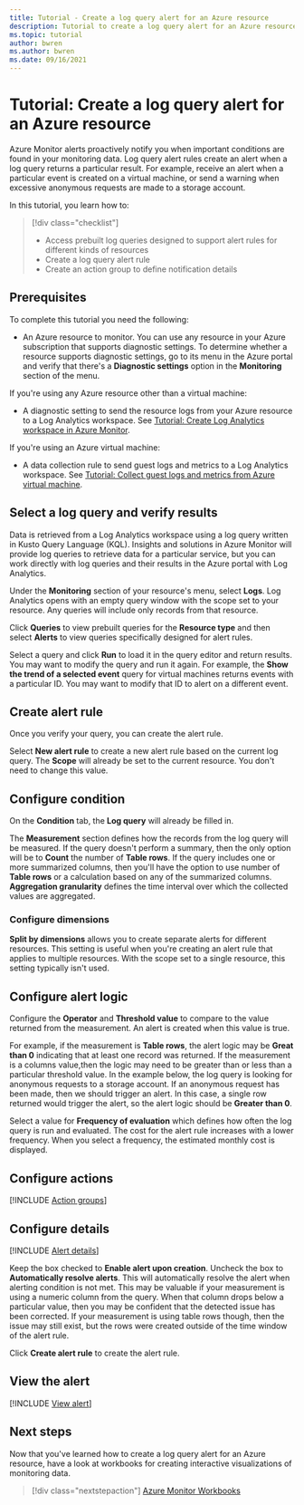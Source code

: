```yaml
---
title: Tutorial - Create a log query alert for an Azure resource
description: Tutorial to create a log query alert for an Azure resource.
ms.topic: tutorial
author: bwren
ms.author: bwren
ms.date: 09/16/2021
---
```


# Tutorial: Create a log query alert for an Azure resource
Azure Monitor alerts proactively notify you when important conditions are found in your monitoring data. Log query alert rules create an alert when a log query returns a particular result. For example, receive an alert when a particular event is created on a virtual machine, or send a warning when excessive anonymous requests are made to a storage account.

In this tutorial, you learn how to:

> [!div class="checklist"]
> * Access prebuilt log queries designed to support alert rules for different kinds of resources
> * Create a log query alert rule
> * Create an action group to define notification details


## Prerequisites

To complete this tutorial you need the following: 

- An Azure resource to monitor. You can use any resource in your Azure subscription that supports diagnostic settings. To determine whether a resource supports diagnostic settings, go to its menu in the Azure portal and verify that there's a **Diagnostic settings** option in the **Monitoring** section of the menu.


If you're using any Azure resource other than a virtual machine:

- A diagnostic setting to send the resource logs from your Azure resource to a Log Analytics workspace. See [Tutorial: Create Log Analytics workspace in Azure Monitor](../essentials/tutorial-resource-logs.md).

If you're using an Azure virtual machine:

- A data collection rule to send guest logs and metrics to a Log Analytics workspace. See [Tutorial: Collect guest logs and metrics from Azure virtual machine](../vm/tutorial-monitor-vm-guest.md).

   
 
 ## Select a log query and verify results
Data is retrieved from a Log Analytics workspace using a log query written in Kusto Query Language (KQL). Insights and solutions in Azure Monitor will provide log queries to retrieve data for a particular service, but you can work directly with log queries and their results in the Azure portal with Log Analytics. 

Under the **Monitoring** section of your resource's menu, select **Logs**. Log Analytics opens with an empty query window with the scope set to your resource. Any queries will include only records from that resource.



Click **Queries** to view prebuilt queries for the **Resource type** and then select **Alerts** to view queries specifically designed for alert rules.



Select a query and click **Run** to load it in the query editor and return results. You may want to modify the query and run it again. For example, the **Show the trend of a selected event** query for virtual machines returns events with a particular ID. You may want to modify that ID to alert on a different event.




## Create alert rule
Once you verify your query, you can create the alert rule.

Select **New alert rule** to create a new alert rule based on the current log query. The **Scope** will already be set to the current resource. You don't need to change this value.

## Configure condition

On the **Condition** tab, the **Log query** will already be filled in.


The **Measurement** section defines how the records from the log query will be measured. If the query doesn't perform a summary, then the only option will be to **Count** the number of **Table rows**. If the query includes one or more summarized columns, then you'll have the option to use number of **Table rows** or a calculation based on any of the summarized columns. **Aggregation granularity** defines the time interval over which the collected values are aggregated. 


### Configure dimensions
**Split by dimensions** allows you to create separate alerts for different resources. This setting is useful when you're creating an alert rule that applies to multiple resources. With the scope set to a single resource, this setting typically isn't used.


## Configure alert logic
Configure the **Operator** and **Threshold value** to compare to the value returned from the measurement.  An alert is created when this value is true.

For example, if the measurement is **Table rows**, the alert logic may be **Great than 0** indicating that at least one record was returned. If the measurement is a columns value,then the logic may need to be greater than or less than a particular threshold value. In the example below, the log query is looking for anonymous requests to a storage account. If an anonymous request has been made, then we should trigger an alert. In this case, a single row returned would trigger the alert, so the alert logic should be **Greater than 0**.

Select a value for **Frequency of evaluation** which defines how often the log query is run and evaluated. The cost for the alert rule increases with a lower frequency. When you select a frequency, the estimated monthly cost is displayed.



## Configure actions
[!INCLUDE [Action groups](../../../includes/azure-monitor-tutorial-action-group.md)]

## Configure details
[!INCLUDE [Alert details](../../../includes/azure-monitor-tutorial-alert-details.md)]

Keep the box checked to **Enable alert upon creation**. Uncheck the box to **Automatically resolve alerts**. This will automatically resolve the alert when alerting condition is not met. This may be valuable if your measurement is using a numeric column from the query. When that column drops below a particular value, then you may be confident that the detected issue has been corrected. If your measurement is using table rows though, then the issue may still exist, but the rows were created outside of the time window of the alert rule.

Click **Create alert rule** to create the alert rule.

## View the alert
[!INCLUDE [View alert](../../../includes/azure-monitor-tutorial-view-alert.md)]


## Next steps
Now that you've learned how to create a log query alert for an Azure resource, have a look at workbooks for creating interactive visualizations of monitoring data.

> [!div class="nextstepaction"]
> [Azure Monitor Workbooks](../visualize/workbooks-overview.md)